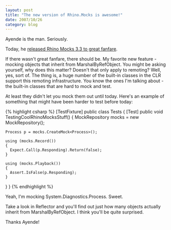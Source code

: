 ```yaml
---
layout: post
title: "The new version of Rhino.Mocks is awesome!"
date: 2007/10/26
category: blog
---
```


Ayende is the man. Seriously.

Today, he [released Rhino Mocks 3.3 to great fanfare](http://ayende.com/Blog/archive/2007/10/26/Rhino-Mocks-3.3.aspx).

If there wasn't great fanfare, there should be. My favorite new feature - mocking objects that inherit from MarshalByRefObject. You might be asking yourself, why does this matter? Doesn't that only apply to remoting? Well, yes, sort of. The thing is, a huge number of the built-in classes in the CLR support this remoting infrastructure. You know the ones I'm talking about - the built-in classes that are hard to mock and test.

At least they didn't let you mock them out until today. Here's an example of something that might have been harder to test before today:

{% highlight csharp %}
[TestFixture]
public class Tests
{
  [Test]
  public void TestingCoolRhinoMocksStuff()
  {
    MockRepository mocks = new MockRepository();

    Process p = mocks.CreateMock<Process>();

    using (mocks.Record())
    {
      Expect.Call(p.Responding).Return(false);
    }

    using (mocks.Playback())
    {
      Assert.IsFalse(p.Responding);
    }
  }
}
{% endhighlight %}

Yeah, I'm mocking System.Diagnostics.Process. Sweet.

Take a look in Reflector and you'll find out just how many objects actually inherit from MarshalByRefObject. I think you'll be quite surprised.

Thanks Ayende!

